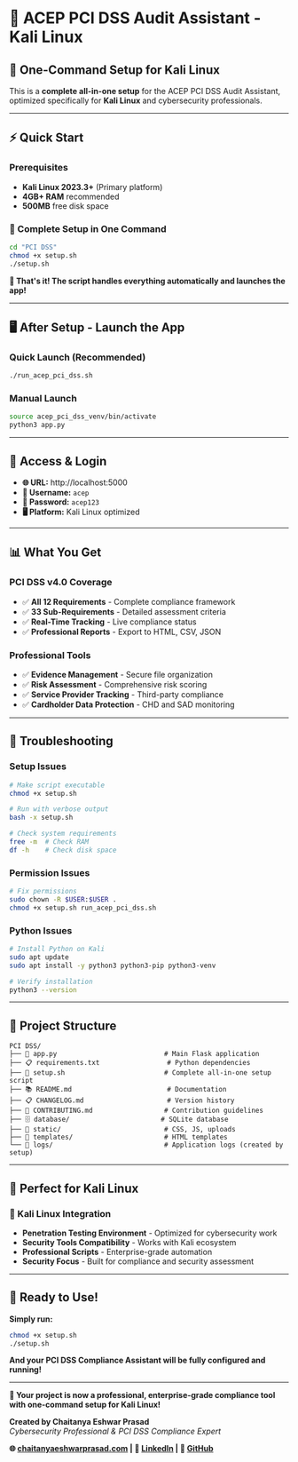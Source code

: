 # 🐉 **ACEP PCI DSS Audit Assistant - Kali Linux**

## **🚀 One-Command Setup for Kali Linux**

This is a **complete all-in-one setup** for the ACEP PCI DSS Audit Assistant, optimized specifically for **Kali Linux** and cybersecurity professionals.

---

## **⚡ Quick Start**

### **Prerequisites**
- **Kali Linux 2023.3+** (Primary platform)
- **4GB+ RAM** recommended
- **500MB** free disk space

### **🚀 Complete Setup in One Command**
```bash
cd "PCI DSS"
chmod +x setup.sh
./setup.sh
```

**🎉 That's it! The script handles everything automatically and launches the app!**

---

## **🖥️ After Setup - Launch the App**

### **Quick Launch (Recommended)**
```bash
./run_acep_pci_dss.sh
```

### **Manual Launch**
```bash
source acep_pci_dss_venv/bin/activate
python3 app.py
```

---

## **🔐 Access & Login**

- **🌐 URL:** http://localhost:5000
- **👤 Username:** `acep`
- **🔑 Password:** `acep123`
- **🖥️ Platform:** Kali Linux optimized

---

## **📊 What You Get**

### **PCI DSS v4.0 Coverage**
- ✅ **All 12 Requirements** - Complete compliance framework
- ✅ **33 Sub-Requirements** - Detailed assessment criteria
- ✅ **Real-Time Tracking** - Live compliance status
- ✅ **Professional Reports** - Export to HTML, CSV, JSON

### **Professional Tools**
- ✅ **Evidence Management** - Secure file organization
- ✅ **Risk Assessment** - Comprehensive risk scoring
- ✅ **Service Provider Tracking** - Third-party compliance
- ✅ **Cardholder Data Protection** - CHD and SAD monitoring

---

## **🚨 Troubleshooting**

### **Setup Issues**
```bash
# Make script executable
chmod +x setup.sh

# Run with verbose output
bash -x setup.sh

# Check system requirements
free -m  # Check RAM
df -h    # Check disk space
```

### **Permission Issues**
```bash
# Fix permissions
sudo chown -R $USER:$USER .
chmod +x setup.sh run_acep_pci_dss.sh
```

### **Python Issues**
```bash
# Install Python on Kali
sudo apt update
sudo apt install -y python3 python3-pip python3-venv

# Verify installation
python3 --version
```

---

## **📁 Project Structure**

```
PCI DSS/
├── 🐍 app.py                           # Main Flask application
├── 📋 requirements.txt                 # Python dependencies
├── 🚀 setup.sh                         # Complete all-in-one setup script
├── 📚 README.md                        # Documentation
├── 📋 CHANGELOG.md                     # Version history
├── 🤝 CONTRIBUTING.md                  # Contribution guidelines
├── 🗄️ database/                       # SQLite database
├── 🎨 static/                          # CSS, JS, uploads
├── 🎨 templates/                       # HTML templates
└── 📁 logs/                            # Application logs (created by setup)
```

---

## **🎯 Perfect for Kali Linux**

### **🐉 Kali Linux Integration**
- **Penetration Testing Environment** - Optimized for cybersecurity work
- **Security Tools Compatibility** - Works with Kali ecosystem
- **Professional Scripts** - Enterprise-grade automation
- **Security Focus** - Built for compliance and security assessment

---

## **🚀 Ready to Use!**

**Simply run:**
```bash
chmod +x setup.sh
./setup.sh
```

**And your PCI DSS Compliance Assistant will be fully configured and running!**

---

**🎯 Your project is now a professional, enterprise-grade compliance tool with one-command setup for Kali Linux!**

**Created by Chaitanya Eshwar Prasad**  
*Cybersecurity Professional & PCI DSS Compliance Expert*

**🌐 [chaitanyaeshwarprasad.com](https://chaitanyaeshwarprasad.com) | 💼 [LinkedIn](https://linkedin.com/in/chaitanya-eshwar-prasad) | 🐙 [GitHub](https://github.com/chaitanyaeshwarprasad)**
